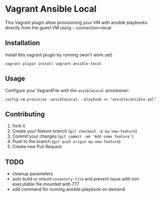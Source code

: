 # Vagrant Ansible Local

This Vagrant plugin allow provisioning your VM with ansible playbooks directly from the guest VM using --connection=local

## Installation

install this vagrant plugin by running (won't work yet)

    vagrant plugin install vagrant-ansible-local

## Usage

Configure your VagrantFile with the `ansibleLocal` provisioner:

    config.vm.provision :ansibleLocal, :playbook => "ansible/ansible.yml"

## Contributing

1. Fork it
2. Create your feature branch (`git checkout -b my-new-feature`)
3. Commit your changes (`git commit -am 'Add some feature'`)
4. Push to the branch (`git push origin my-new-feature`)
5. Create new Pull Request


## TODO

* cleanup parameters
* auto build or mount `inventory-file` and prevent issue with non executable file mounted with 777
* add command for running ansible-playbook on demand
